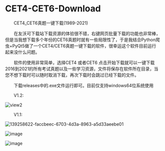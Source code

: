 # CET4-CET6-Download
&emsp;&emsp;CET4_CET6真题一键下载(1989-2021)

&emsp;&emsp;在友沃可下载站下载资源的体验很不错，右键网页批量下载的功能也非常棒，但是当我想下载多个年份的CET6真题时就有一些局限性了，于是我结合Python爬虫+PyQt5做了一个CET4/CET6真题一键下载的软件，很幸运这个软件目前运行起来没什么问题。

&emsp;&emsp;软件的使用非常简单，选择CET4 或者CET6 点击开始下载就可以一键下载2016到2021的所有考试真题以及一些学习资源，文件将保存在软件所在目录，当您不想下载时可以随时取消下载，再次下载时会跳过已经下载的文件。

&emsp;&emsp;下载releases中的.exe文件运行即可。目前仅支持windows64位系统使用

&emsp;&emsp;V1.2:

![view2](https://user-images.githubusercontent.com/93324578/139518866-4a180dec-94ef-4f49-abac-9927a9f19257.png)


&emsp;&emsp;V1.1:

![139258622-faccbeec-6703-4d3a-8963-a5d33aeebe01](https://user-images.githubusercontent.com/93324578/139518832-1a615b62-04aa-4e3e-9aac-fb955c646b09.png)


![image](https://user-images.githubusercontent.com/93324578/139518900-ecbf6b23-6adb-4cd0-a0b8-027f43cb7ec1.png)

![image](https://user-images.githubusercontent.com/93324578/139518910-384f051d-c246-478f-ae3b-d1c687fa3c9a.png)

